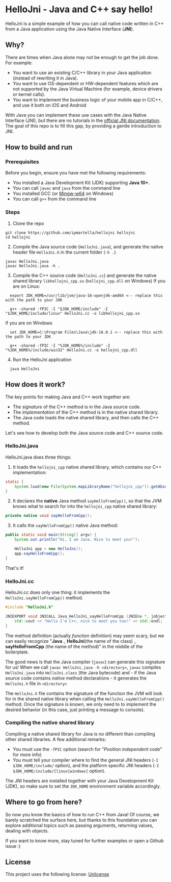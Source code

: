 # HelloJni - Java and C++ say hello!
HelloJni is a simple example of how you can call native code written in C++ from a Java application using the Java Native Interface (**JNI**).

## Why?
There are times when Java alone may not be enough to get the job done. For example:
* You want to use an existing C/C++ library in your Java application (instead of rewriting it in Java).
* You want to use OS-dependent or HW-dependent features which are not supported by the Java Virtual Machine (for example, device drivers or kernel calls).
* You want to implement the business logic of your mobile app in C/C++, and use it both on iOS and Android

With Java you can implement these use cases with the Java Native Interface (JNI), but there are no tutorials in the [official JNI documentation](https://docs.oracle.com/en/java/javase/16/docs/specs/jni/index.html).
The goal of this repo is to fill this gap, by providing a gentle introduction to JNI.

## How to build and run
### Prerequisites
Before you begin, ensure you have met the following requirements:
* You installed a Java Development Kit (JDK) supporting **Java 10+**.
* You can call `javac` and `java` from the command line
* You installed GCC (or [Mingw-w64](http://mingw-w64.org/) on Windows)
* You can call `g++` from the command line

### Steps
1. Clone the repo

  ```
  git clone https://github.com/ipmartella/hellojni hellojni
  cd hellojni
  ```

2. Compile the Java source code (`HelloJni.java`), and generate the native header file `HelloJni.h` in the current folder (`-h .`)
  ```
  javac HelloJni.java
  javac HelloJni.java -h .
  ```

3. Compile the C++ source code (`HelloJni.cc`) and generate the native shared library `libhellojni_cpp.so` (`hellojni_cpp.dll` on Windows)
  If you are on Linux:
  ```
    export JDK_HOME=/usr/lib/jvm/java-16-openjdk-amd64 <-- replace this with the path to your JDK
    
    g++ -shared -fPIC -I "$JDK_HOME/include" -I "$JDK_HOME/include/linux" HelloJni.cc -o libhellojni_cpp.so
  ```

  If you are on Windows
  ```
    set JDK_HOME=C:\Program Files\Java\jdk-16.0.1 <-- replace this with the path to your JDK

    g++ -shared -fPIC -I "%JDK_HOME%/include" -I "%JDK_HOME%/include/win32" HelloJni.cc -o hellojni_cpp.dll
  ```

4. Run the HelloJni application
  ```
    java HelloJni
  ```


## How does it work?
The key points for making Java and C++ work together are:
- The *signature* of the C++ method is in the Java source code.
- The *implementation* of the C++ method is in the native shared library.
- The Java code loads the native shared library, and then calls the C++ method.

Let's see how to develop both the Java source code and C++ source code.

### HelloJni.java
HelloJni.java does three things:
1. It loads the `hellojni_cpp` native shared library, which contains our C++ implementation:
```java
static {
    System.load(new File(System.mapLibraryName("hellojni_cpp")).getAbsolutePath());
}
```
2. It declares the **native** Java method `sayHelloFromCpp()`, so that the JVM knows what to search for into the `hellojni_cpp` native shared library:
```java
private native void sayHelloFromCpp();
```

3. It calls the `sayHelloFromCpp()` native Java method:
```java
public static void main(String[] argv) {
    System.out.println("Hi, I am Java. Nice to meet you!");

    HelloJni app = new HelloJni();
    app.sayHelloFromCpp();
}
```
That's it! 

### HelloJni.cc
HelloJni.cc does only one thing: it implements the `HelloJni.sayHelloFromCpp()` method.
```c++
#include "HelloJni.h"

JNIEXPORT void JNICALL Java_HelloJni_sayHelloFromCpp (JNIEnv *, jobject) {
    std::cout << "Hello I'm C++, nice to meet you too!" << std::endl;
}
```
The method definition (actually *function* definition) may seem scary, but we can easily recognize "**Java** _ **HelloJni**(the name of the class) _ **sayHelloFromCpp** (the name of the method)" in the middle of the boilerplate.

The good news is that the Java compiler (`javac`) can generate this signature for us!
When we call `javac HelloJni.java -h <directory>`, `javac` compiles `HelloJni.java` into `HelloJni.class` (the Java bytecode) and - if the Java source code contains *native* method declarations - it generates the `HelloJni.h` file in `<directory>` 

The `HelloJni.h` file contains the signature of the function the JVM will look for in the shared native library when calling the `HelloJni.sayHelloFromCpp()` method. Once the signature is known, we only need to to implement the desired behavior (in this case, just printing a message to console).

### Compiling the native shared library
Compiling a native shared library for Java is no different than compiling other shared libraries. A few additional remarks:
* You must use the `-fPIC` option (search for "*Position independent code*" for more info)
* You must tell your compiler where to find the general JNI headers (`-I $JDK_HOME/include/` option), and the platform specific JNI headers (`-I $JDK_HOME/include/[linux|windows]` option).

The JNI headers are installed together with your Java Development Kit (JDK), so make sure to set the `JDK_HOME` environment variable accordingly.


## Where to go from here?
So now you know the basics of how to run C++ from Java!
Of course, we barely scratched the surface here, but thanks to this foundation you can explore additional topics such as passing arguments, returning values, dealing with objects.

If you want to know more, stay tuned for further examples or open a Github issue :)

## License
This project uses the following license: [Unlicense](https://unlicense.org)

